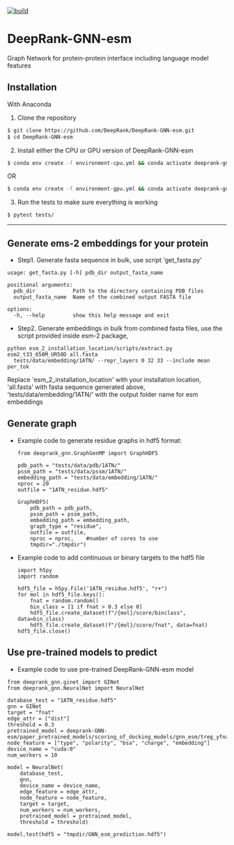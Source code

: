 [![build](https://github.com/haddocking/DeepRank-GNN-esm/actions/workflows/build.yml/badge.svg)](https://github.com/haddocking/DeepRank-GNN-esm/actions/workflows/build.yml)

# DeepRank-GNN-esm
Graph Network for protein-protein interface including language model features

## Installation

With Anaconda

1. Clone the repository
```bash
$ git clone https://github.com/DeepRank/DeepRank-GNN-esm.git
$ cd DeepRank-GNN-esm
```

2. Install either the CPU or GPU version of DeepRank-GNN-esm
```bash
$ conda env create -f environment-cpu.yml && conda activate deeprank-gnn-esm-cpu-env
```
OR
```bash
$ conda env create -f environment-gpu.yml && conda activate deeprank-gnn-esm-gpu-env
```

3. Run the tests to make sure everything is working
```bash
$ pytest tests/
```

***

## Generate ems-2 embeddings for your protein
* Step1. Generate fasta sequence in bulk, use script 'get_fasta.py'
```
usage: get_fasta.py [-h] pdb_dir output_fasta_name

positional arguments:
  pdb_dir            Path to the directory containing PDB files
  output_fasta_name  Name of the combined output FASTA file

options:
  -h, --help         show this help message and exit
```
* Step2. Generate embeddings in bulk from combined fasta files, use the script provided inside esm-2 package,
```
python esm_2_installation_location/scripts/extract.py esm2_t33_650M_UR50D all.fasta
  tests/data/embedding/1ATN/ --repr_layers 0 32 33 --include mean per_tok
```
Replace 'esm_2_installation_location' with your installation location, 'all.fasta' with fasta sequence generated above, 'tests/data/embedding/1ATN/' with the output folder name for esm embeddings

## Generate graph
  * Example code to generate residue graphs in hdf5 format:
    ```
    from deeprank_gnn.GraphGenMP import GraphHDF5

    pdb_path = "tests/data/pdb/1ATN/"
    pssm_path = "tests/data/pssm/1ATN/"
    embedding_path = "tests/data/embedding/1ATN/"
    nproc = 20
    outfile = "1ATN_residue.hdf5"

    GraphHDF5(
        pdb_path = pdb_path,
        pssm_path = pssm_path,
        embedding_path = embedding_path,
        graph_type = "residue",
        outfile = outfile,
        nproc = nproc,    #number of cores to use
        tmpdir="./tmpdir")
    ```
  * Example code to add continuous or binary targets to the hdf5 file
    ```
    import h5py
    import random

    hdf5_file = h5py.File('1ATN_residue.hdf5', "r+")
    for mol in hdf5_file.keys():
        fnat = random.random()
        bin_class = [1 if fnat > 0.3 else 0]
        hdf5_file.create_dataset(f"/{mol}/score/binclass", data=bin_class)
        hdf5_file.create_dataset(f"/{mol}/score/fnat", data=fnat)
    hdf5_file.close()
    ```

## Use pre-trained models to predict
  * Example code to use pre-trained DeepRank-GNN-esm model
  ```
  from deeprank_gnn.ginet import GINet
  from deeprank_gnn.NeuralNet import NeuralNet

  database_test = "1ATN_residue.hdf5"
  gnn = GINet
  target = "fnat"
  edge_attr = ["dist"]
  threshold = 0.3
  pretrained_model = deeprank-GNN-esm/paper_pretrained_models/scoring_of_docking_models/gnn_esm/treg_yfnat_b64_e20_lr0.001_foldall_esm.pth.tar
  node_feature = ["type", "polarity", "bsa", "charge", "embedding"]
  device_name = "cuda:0"
  num_workers = 10

  model = NeuralNet(
      database_test,
      gnn,
      device_name = device_name,
      edge_feature = edge_attr,
      node_feature = node_feature,
      target = target,
      num_workers = num_workers,
      pretrained_model = pretrained_model,
      threshold = threshold)

  model.test(hdf5 = "tmpdir/GNN_esm_prediction.hdf5")
  ```

